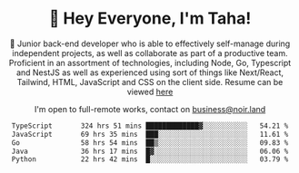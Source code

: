 <div align="center">

<h1 align="center">👋 Hey Everyone, I'm Taha! </h1>
  
<p>
  
 🎉 Junior back-end developer who is able to effectively self-manage during independent projects, as well as collaborate as part of a productive team. Proficient in an assortment of technologies, including Node, Go, Typescript and NestJS as well as experienced using sort of things like Next/React, Tailwind, HTML, JavaScript and CSS on the client side. Resume can be viewed [here](https://cdn.noir.land/resume)

</p>
   
<p align="center">

  I'm open to full-remote works, contact on [business@noir.land](mailto:business@noir.land) 
 
 </p>
   

  
<!--START_SECTION:waka-->

```txt
TypeScript       324 hrs 51 mins █████████████▓░░░░░░░░░░░   54.21 %
JavaScript       69 hrs 35 mins  ███░░░░░░░░░░░░░░░░░░░░░░   11.61 %
Go               58 hrs 54 mins  ██▒░░░░░░░░░░░░░░░░░░░░░░   09.83 %
Java             36 hrs 17 mins  █▓░░░░░░░░░░░░░░░░░░░░░░░   06.06 %
Python           22 hrs 42 mins  █░░░░░░░░░░░░░░░░░░░░░░░░   03.79 %
```

<!--END_SECTION:waka-->

